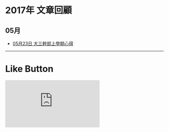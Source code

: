 # 2017年 文章回顧

## 05月
* [05月23日 大三幹部上學期心得](2017-05-23/ "大三幹部上學期心得")


* * *

# Like Button

  <iframe class="lc-margin-top-64 lc-margin-bottom-32 lc-mobile" data-v-b66e9a5a="" frameborder="0" src="https://button.like.co/in/embed/s9443112/button"> </iframe>